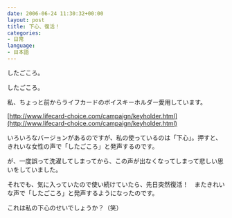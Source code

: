 ```yaml
---
date: 2006-06-24 11:30:32+00:00
layout: post
title: 下心、復活！
categories:
- 日常
language:
- 日本語
---
```


したごころ。

したごころ。

私、ちょっと前からライフカードのボイスキーホルダー愛用しています。

[http://www.lifecard-choice.com/campaign/keyholder.html](http://www.lifecard-choice.com/campaign/keyholder.html)

いろいろなバージョンがあるのですが、私の使っているのは「下心」。押すと、きれいな女性の声で「したごころ」と発声するのです。

が、一度誤って洗濯してしまってから、この声が出なくなってしまって悲しい思いをしていました。

それでも、気に入っていたので使い続けていたら、先日突然復活！　またきれいな声で「したごころ」と発声するようになったのです。

これは私の下心のせいでしょうか？（笑）
